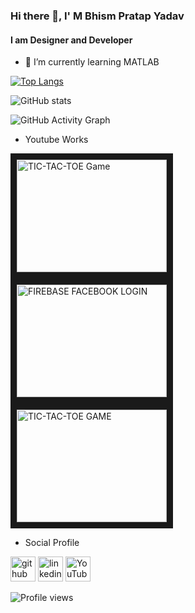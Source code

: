 ### Hi there 👋, I' M Bhism Pratap Yadav
#### I am Designer and Developer

- 🌱 I’m currently learning MATLAB 


[![Top Langs](https://github-readme-stats.vercel.app/api/top-langs/?username=Bhismydv)](https://github.com/anuraghazra/github-readme-stats)

![GitHub stats](https://github-readme-stats.vercel.app/api?username=Bhismydv&show_icons=true)  

![GitHub Activity Graph](https://activity-graph.herokuapp.com/graph?username=Bhismydv)

- Youtube Works

<a href="https://www.youtube.com/embed/korTbeBh2v4
" target="_blank"><img src="https://i9.ytimg.com/vi_webp/korTbeBh2v4/mqdefault.webp?time=1613207700000&sqp=CJSxnoEG&rs=AOn4CLC9waJOpD1YItFI2FtclHWkdZUkjQ" 
alt="TIC-TAC-TOE Game" width="240" height="180" border="10" /></a>  <a href="https://www.youtube.com/embed/OqiyTZ-0Tvk
" target="_blank"><img src="https://i9.ytimg.com/vi_webp/OqiyTZ-0Tvk/mqdefault.webp?time=1613207700000&sqp=CJSxnoEG&rs=AOn4CLAolj7C1w1z92AIeO0Yw4VWFKnpCw" 
alt="FIREBASE FACEBOOK LOGIN" width="240" height="180" border="10" /></a>  <a href="https://www.youtube.com/embed/YsvBa4uRf2w
" target="_blank"><img src="https://i9.ytimg.com/vi_webp/YsvBa4uRf2w/mqdefault.webp?time=1613207700000&sqp=CJSxnoEG&rs=AOn4CLAD3jxjtVPv3sT8u_wPX3RQpiUVOg" 
alt="TIC-TAC-TOE GAME" width="240" height="180" border="10" /></a>
 
- Social Profile

[<img src='https://cdn.jsdelivr.net/npm/simple-icons@3.0.1/icons/github.svg' alt='github' height='40'>](https://github.com/Bhismydv) [<img src='https://cdn.jsdelivr.net/npm/simple-icons@3.0.1/icons/linkedin.svg' alt='linkedin' height='40'>](https://www.linkedin.com/in/bhism-pratap-yadav-38371a161/) [<img src='https://cdn.jsdelivr.net/npm/simple-icons@3.0.1/icons/youtube.svg' alt='YouTube' height='40'>](https://www.youtube.com/channel/UCEYQ9egGp9I4pad4nwLH2rg)
 
![Profile views](https://gpvc.arturio.dev/Bhismydv)  
